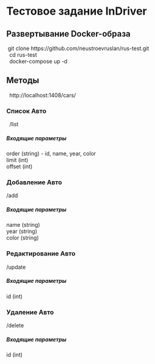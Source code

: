 <h1>Тестовое задание InDriver</h1>
<h2>Развертывание Docker-образа</h2>
&#160git clone https://github.com/neustroevruslan/rus-test.git
<br />&#160&#160cd rus-test
<br />&#160&#160docker-compose up -d

<h2>Методы</h2>
&#160 http://localhost:1408/cars/

<h3>Список Авто</h3>
&#160 /list

<h5>Входящие параметры</h5>
order (string) - id, name, year, color
<br />limit (int)
<br />offset (int)

<h3>Добавление Авто</h3>
/add

<h5>Входящие параметры</h5>
name (string)
<br />year (string)
<br />color (string)

<h3>Редактирование Авто</h3>
/update

<h5>Входящие параметры</h5>
id (int)

<h3>Удаление Авто</h3>
/delete
<h5>Входящие параметры</h5>
id (int)
